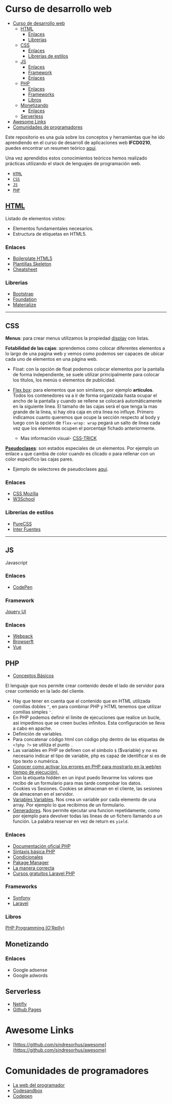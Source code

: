 # Curso de desarrollo web

- [Curso de desarrollo web](#curso-de-desarrollo-web)
  - [HTML](#html)
    - [Enlaces](#enlaces)
    - [Librerias](#librerias)
  - [CSS](#css)
    - [Enlaces](#enlaces-1)
    - [Librerías de estilos](#librer%c3%adas-de-estilos)
  - [JS](#js)
    - [Enlaces](#enlaces-2)
    - [Framework](#framework)
    - [Enlaces](#enlaces-3)
  - [PHP](#php)
    - [Enlaces](#enlaces-4)
    - [Frameworks](#frameworks)
    - [Libros](#libros)
  - [Monetizando](#monetizando)
    - [Enlaces](#enlaces-5)
  - [Serverless](#serverless)
- [Awesome Links](#awesome-links)
- [Comunidades de programadores](#comunidades-de-programadores)

Este repositorio es una guía sobre los conceptos y herramientas que he ido aprendiendo en el curso de desarroll de aplicaciones web **IFCD0210**, puedes encontrar un resumen teórico [aquí](http://sorianotech.github.io).

Una vez aprendidos estos conocimientos teóricos hemos realizado prácticas utilizando el stack de lenguajes de programación web.

- [`HTML`](https://www.w3.org/TR/?tag=html)
- [`CSS`](https://www.w3.org/TR/?tag=css)
- [`JS`](https://en.wikipedia.org/wiki/ECMAScript)
- [`PHP`](https://www.php.net/)

## [HTML](html.md)

Listado de elementos vistos:

- Elementos fundamentales necesarios.
- Estructura de etiquetas en HTML5.

### Enlaces

- [Boilerplate HTML5](https://html5boilerplate.com/)
- [Plantillas Skeleton](http://getskeleton.com/)
- [Cheatsheet](https://htmlcheatsheet.com/)

### Librerias

- [Bootstrap](https://getbootstrap.com/docs/)
- [Foundation](https://foundation.zurb.com/)
- [Materialize](https://materializecss.com/)

---

## CSS

**Menus**: para crear menus utilizamos la propiedad [display](https://www.w3schools.com/css/css_inline-block.asp) con listas.

**Fotabilidad de las cajas**: aprendemos como colocar diferentes elementos a lo largo de una pagina web y vemos como podemos ser capaces de ubicar cada uno de elementos en una página web.

- Float: con la opción de float podemos colocar elementos por la pantalla de forma independiente, se suele utilizar principalmente para colocar los títulos, los menús o elementos de publicidad.

- [Flex box](https://lenguajecss.com/p/css/propiedades/flexbox): para elementos que son similares, por ejemplo **artículos**. Todos los contenedores va a ir de forma organizada hasta ocupar el ancho de la pantalla y cuando se rellene se colocará automáticamente en la siguiente linea. El tamaño de las cajas será el que tenga la mas grande de la linea, si hay otra caja en otra linea no influye. Primero indicamos cuanto queremos que ocupe la sección respecto al body y luego con la opción de `flex-wrap: wrap` pegará un salto de linea cada vez que los elementos ocupen el porcentaje fichado anteriormente.
  - Mas información visual- [CSS-TRICK](https://css-tricks.com/snippets/css/a-guide-to-flexbox/)

**[Pseudoclases](https://developer.mozilla.org/es/docs/Web/CSS/Pseudo-classes)**: son estados especiales de un elementos. Por ejemplo un enlace `a` que cambia de color cuando es clicado o para rellenar con un color especifico las cajas pares.

- Ejemplo de selectores de pseudoclases [aquí](http://byverdu.es/css3-como-usar-los-selectores-de-las-pseudo-classes-nth-child-nth-of-type-y-not/).

### Enlaces

- [CSS Mozilla](https://developer.mozilla.org/es/docs/Web/CSS)
- [W3School](https://www.w3schools.com/css/default.asp)

### Librerías de estilos

- [PureCSS](https://purecss.io/)
- [Inter Fuentes](https://rsms.me/inter/samples/)

---

## JS

Javascript

### Enlaces

- [CodePen](https://codepen.io)

### Framework

[Jquery UI](https://jqueryui.com/)

### Enlaces

- [Webpack](https://webpack.js.org/)
- [Browserft](http://browserify.org/)
- [Vue](https://vuejs.org/)

## PHP

- [Conceptos Básicos](conceptos_basicos_php.pdf)

El lenguaje que nos permite crear contenido desde el lado de servidor para crear contenido en la lado del cliente.

- Hay que tener en cuenta que el contenido que en HTML utilizada comillas dobles `"`, en para combinar PHP y HTML tenemos que utilizar comillas simples `'`.
- En PHP podemos definir el limite de ejecuciones que realice un bucle, asi impedimos que se creen bucles infinitos. Esta configuración se lleva a cabo en apache.
- Definición de variables.
- Para concatenar código html con código php dentro de las etiquetas de `<?php ?>` se utiliza el punto `.`
- Las variables en PHP se definen con el símbolo `$` (\$variable) y no es necesario indicar el tipo de variable, php es capaz de identificar si es de tipo texto o numérica.
- [Conocer como activar los errores en PHP para mostrarlo en la web(en tiempo de ejecución).](https://www.anerbarrena.com/mostrar-errores-php-608/)
- Con la etiqueta hidden en un input puedo llevarme los valores que recibo de un formulario para mas tarde comprobar los datos.
- Cookies vs Sesiones. Cookies se almacenan en el cliente, las sesiones de almacenan en el servidor.
- [Variables Variables](https://www.php.net/manual/es/language.variables.variable.php). Nos crea un variable por cada elemento de una array. Por ejemplo lo que recibimos de un formulario. 
- [Generadores](https://www.php.net/manual/es/language.generators.overview.php). Nos permite ejecutar una funcion repetidamente, como por ejemplo para devolver todas las lineas de un fichero llamando a un función. La palabra reservar en vez de return es `yield`.


### Enlaces

- [Documentación oficial PHP](https://www.php.net/manual/es/)
- [Sintaxis básica PHP](https://www.php.net/manual/es/language.basic-syntax.phpmode.php)
- [Condicionales](https://www.php.net/manual/es/control-structures.if.php)
- [Pakage Manager](https://packagist.org/)
- [La manera correcta](https://phptherightway.com/)
- [Cursos gratuitos Laravel PHP](https://laracasts.com/)

### Frameworks

- [Synfony](https://symfony.es/)
- [Laravel](https://laravel.com/docs/5.8/installation)

### Libros

[PHP Programming (O'Reilly)](https://docstore.mik.ua/orelly/webprog/php/index.htm)

## Monetizando

### Enlaces

- Google adsense
- Google adwords

## Serverless

- [Netifly](https://www.netlify.com/)
- [Github Pages](https://pages.github.com/)

# Awesome Links

- [https://github.com/sindresorhus/awesome](https://github.com/sindresorhus/awesome)

# Comunidades de programadores

- [La web del programador](https://www.lawebdelprogramador.com/)
- [Codesandbox](https://codesandbox.io)
- [Codepen](https://codepen.io/)
